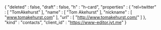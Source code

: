 {
  "deleted" : false,
  "draft" : false,
  "h" : "h-card",
  "properties" : {
    "rel=twitter" : [ "TomAkehurst" ],
    "name" : [ "Tom Akehurst" ],
    "nickname" : [ "www.tomakehurst.com" ],
    "url" : [ "http://www.tomakehurst.com/" ]
  },
  "kind" : "contacts",
  "client_id" : "https://www-editor.jvt.me"
}
